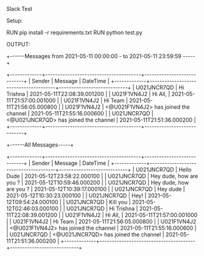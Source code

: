 
Slack Test

Setup:

RUN   pip install -r requirements.txt
RUN   python test.py

OUTPUT:

+------Messages from 2021-05-11 00:00:00 - to 2021-05-11 23:59:59 -----+

+-------------+---------------------------------------+----------------------------+
|    Sender   |                Message                |          DateTime          |
+-------------+---------------------------------------+----------------------------+
| U021JNCR7QD |               Hi Trishna              | 2021-05-11T22:08:39.001200 |
| U021F1VN4J2 |                Hi All,                | 2021-05-11T21:57:00.001000 |
| U021F1VN4J2 |                Hi Team                | 2021-05-11T21:56:05.000800 |
| U021F1VN4J2 | <@U021F1VN4J2> has joined the channel | 2021-05-11T21:55:16.000600 |
| U021JNCR7QD | <@U021JNCR7QD> has joined the channel | 2021-05-11T21:51:36.000200 |
+-------------+---------------------------------------+----------------------------+


+------All Messages-----+

+-------------+---------------------------------------+----------------------------+
|    Sender   |                Message                |          DateTime          |
+-------------+---------------------------------------+----------------------------+
| U021JNCR7QD |               Hello Dude              | 2021-05-12T23:58:22.000100 |
| U021JNCR7QD |        Hey dude, how are you ?        | 2021-05-12T10:59:46.000200 |
| U021JNCR7QD |        Hey dude, how are you ?        | 2021-05-12T10:39:17.000100 |
| U021JNCR7QD |                Hey dude               | 2021-05-12T10:30:23.000100 |
| U021JNCR7QD |                  Hey!                 | 2021-05-12T09:54:24.000100 |
| U021JNCR7QD |                Kill you               | 2021-05-12T02:46:03.000100 |
| U021JNCR7QD |               Hi Trishna              | 2021-05-11T22:08:39.001200 |
| U021F1VN4J2 |                Hi All,                | 2021-05-11T21:57:00.001000 |
| U021F1VN4J2 |                Hi Team                | 2021-05-11T21:56:05.000800 |
| U021F1VN4J2 | <@U021F1VN4J2> has joined the channel | 2021-05-11T21:55:16.000600 |
| U021JNCR7QD | <@U021JNCR7QD> has joined the channel | 2021-05-11T21:51:36.000200 |
+-------------+---------------------------------------+----------------------------+
